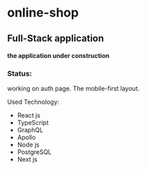 # online-shop

<h2>Full-Stack application</h2>
<h4> the application under construction<h4>

### Status:
working on auth page. The mobile-first layout.

Used Technology:
<ul>
<li>React js</li>
<li>TypeScript</li>
<li>GraphQL</li>
<li>Apollo</li>
<li>Node js</li>
<li>PostgreSQL</li>
<li>Next js</li>
</ul>

